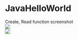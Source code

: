 # JavaHelloWorld
Create, Read function screenshot    
<img src="https://user-images.githubusercontent.com/100391405/188837098-aab59a95-e244-4191-8ca2-c63f408f8c76.png">   
<img src="https://user-images.githubusercontent.com/100391405/188837104-72413be9-5b09-447d-991d-54872d2661e3.png">
